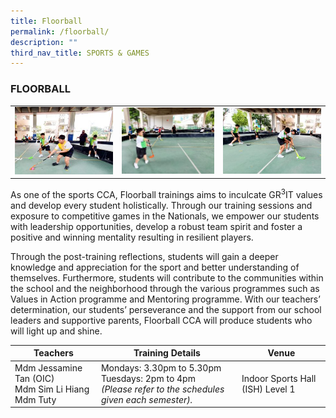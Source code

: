 ```yaml
---
title: Floorball
permalink: /floorball/
description: ""
third_nav_title: SPORTS & GAMES
---
```


### FLOORBALL

<table>
	<tr>
		<td><img src="/images/Floorball-1.jpeg"/></td>
		<td width="32%"><img src="/images/Floorball-2.jpeg"/></td>
		<td><img src="/images/Floorball-3.jpeg"/></td>
	</tr>
</table>

As one of the sports CCA, Floorball trainings aims to inculcate GR<sup>3</sup>IT values and develop every student holistically. Through our training sessions and exposure to competitive games in the Nationals, we empower our students with leadership opportunities, develop a robust team spirit and foster a positive and winning mentality resulting in resilient players.

Through the post-training reflections, students will gain a deeper knowledge and appreciation for the sport and better understanding of themselves. Furthermore, students will contribute to the communities within the school and the neighborhood through the various programmes such as Values in Action programme and Mentoring programme. With our teachers’ determination, our students’ perseverance and the support from our school leaders and supportive parents, Floorball CCA will produce students who will light up and shine.

| Teachers | Training Details | Venue |
| --- | --- | --- |
| Mdm Jessamine Tan (OIC)<br>Mdm Sim Li Hiang<br>Mdm Tuty | Mondays: 3.30pm to 5.30pm <br>Tuesdays: 2pm to 4pm <br>*(Please refer to the schedules given each semester).* | Indoor Sports Hall (ISH) Level 1 |
